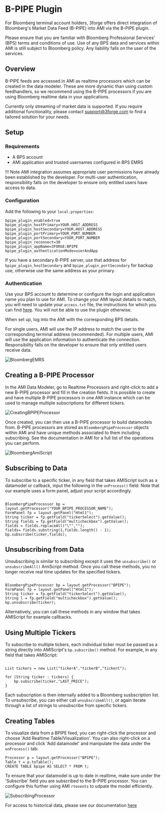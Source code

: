 # B-PIPE Plugin 

For Bloomberg terminal account holders, 3forge offers direct integration of Bloomberg's Market Data Feed (B-PIPE) into AMI via the B-PIPE plugin. 

Please ensure that you are familiar with Bloomberg Professional Services' (BPS) terms and conditions of use. Use of any BPS data and services within AMI is still subject to Bloomberg policy. Any liability falls on the user of the services.

## Overview 

B-PIPE feeds are accessed in AMI as realtime processors which can be created in the data modeler. These are more dynamic than using custom feedhandlers, so we recommend using the B-PIPE processors if you are using Bloomberg realtime data in your applications.

Currently only streaming of market data is supported. If you require additional functionality, please contact <support@3forge.com> to find a tailored solution for your needs.

## Setup 

### Requirements

- A BPS account
- AMI application and trusted usernames configured in BPS EMRS 

!!! Note
    AMI integration assumes appropriate user permissions have already been established by the developer. For multi-user authentication, responsibility falls on the developer to ensure only entitled users have access to data. 

### Configuration

Add the following to your `local.properties`:

```
bpipe_plugin_enabled=true
bpipe_plugin_hostPrimary=YOUR.HOST.ADDRESS
bpipe_plugin_hostSecondary=YOUR.HOST.ADDRESS
bpipe_plugin_portPrimary=YOUR_PORT_NUMBER
bpipe_plugin_portSecondary=YOUR_PORT_NUMBER
bpipe_plugin_reconnect=30 
bpipe_plugin_appName=3FORGE:BPIPE
bpipe_plugin_authenticationMode=userAndApp
```

If you have a secondary B-PIPE server, use that address for `bpipe_plugin_hostSecondary` and `bpipe_plugin_portSecondary` for backup use, otherwise use the same address as your primary.

### Authentication 

Use your BPS account to determine or configure the login and application name you plan to use for AMI. To change your AMI layout details to match, you will need to update your `access.txt` file, the instructions for which you can find [here](../cheatsheets/security.md). You will not be able to use the plugin otherwise. 

When set up, log into the AMI with the corresponding BPS details. 

For single users, AMI will use the IP address to match the user to the corresponding terminal address (recommended). 
For multiple users, AMI will use the application information to authenticate the connection. Responsibility falls on the developer to ensure that only entitled users receive data. 

![](../resources/legacy_mediawiki/BloombergEMRS.png "BloombergEMRS")

## Creating a B-PIPE Processor

In the AMI Data Modeler, go to Realtime Processors and right-click to add a new B-PIPE processor and fill in the creation fields. It is possible to create and have multiple B-PIPE processors in one AMI instance which can be used to manage multiple subscriptions for different tickers. 

![](../resources/legacy_mediawiki/CreatingBPIPEProcessor.png "CreatingBPIPEProcessor")


Once created, you can then use a B-PIPE processor to build datamodels from. B-PIPE processors are stored as `BloombergPipeProcessor` objects within AMI and have unique methods associated to them including subscribing. See the documentation in AMI for a full list of the operations you can perform. 

![](../resources/legacy_mediawiki/BloombergAmiScript.png "BloombergAmiScript")

## Subscribing to Data

To subscribe to a specific ticker, in any field that takes AMIScript such as a datamodel or callback, input the following in the `onProcess()` field:
Note that our example uses a form panel, adjust your script accordingly.

```amiscript

BloombergPipeProcessor bp = layout.getProcessor("YOUR_BPIPE_PROCESSOR_NAME");
FormPanel fp = layout.getPanel("Html1");
String ticker = fp.getField("tickerSelect").getValue();
String fields = fp.getField("multicheckbox").getValue();
fields = fields.replaceAll("\"","");
fields= fields.substring(1,fields.length() - 1);
bp.subscribe(ticker,fields);
```

## Unsubscribing from Data

Unsubscribing is similar to subscribing except it uses the `unsubscribe()` or `unsubscribeAll()` AmiScript method. Once you call these methods, you no longer receive real time updates for the specified tickers. 

```amiscript

BloombergPipeProcessor bp = layout.getProcessor("BPIPE");
FormPanel fp = layout.getPanel("Html1");
String ticker = fp.getField("tickerSelect").getValue();
String l = fp.getField("multicheckbox").getValue();
bp.unsubscribe(ticker);
```

Alternatively, you can call these methods in any window that takes AMIScript for example callbacks. 

## Using Multiple Tickers 

To subscribe to multiple tickers, each individual ticker must be passed as a string directly into AMIScript's `bp.subscribe()` method. For example, in any field that takes AMIScript:


```amiscript 

List tickers = new List("tickerA","tickerB","tickerC");

for (String ticker : tickers) {
    bp.subscribe(ticker,"LAST_PRICE");
}
```

Each subscription is then internally added to a Bloomberg susbscription list. To unsubscribe, you can either call `unsubscribeAll()`, or again iterate through a list of strings to unsubscribe from specific tickers. 

## Creating Tables

To visualize data from a BPIPE feed, you can right-click the processor and choose 'Add Realtime Table/Visualization'. You can also right-click on a processor and click 'Add datamodel' and manipulate the data under the `onProcess()` tab:

```amiscript
Processor p = layout.getProcessor("BPIPE");
Table t = p.toTable();
CREATE TABLE bpipe AS SELECT * FROM t;
```

To ensure that your datamodel is up to date in realtime, make sure under the 'Subscribe' field you are subscribed to the B-PIPE processor. You can configure this further using AMI `rtevents` to udpate the model efficiently.

![](../resources/legacy_mediawiki/SubscribingProcessor.png "SubscribingProcessor")



For access to historical data, please see our documentation [here](../datasource_adapters/historical_bpipe.md)